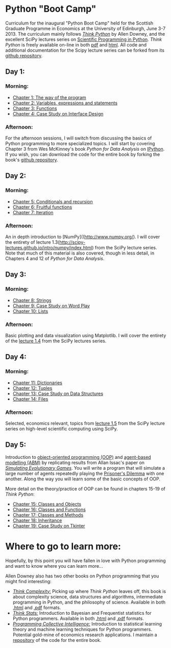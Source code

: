 # Python "Boot Camp"

Curriculum for the inaugural "Python Boot Camp" held for the Scottish Graduate Programme in Economics at the University of Edinburgh, June 3-7 2013. The curriculum mainly follows [*Think Python*](http://www.greenteapress.com/thinkpython/) by Allen Downey, and the excellent SciPy lectures series on [Scientific Programming in Python](http://scipy-lectures.github.io/). *Think Python* is freely available on-line in both [pdf](http://www.greenteapress.com/thinkpython/thinkpython.pdf) and [html](http://www.greenteapress.com/thinkpython/html/index.html). All code and additional documentation for the Scipy lecture series can be forked from its [github repository](https://github.com/scipy-lectures/scipy-lecture-notes).

## Day 1:

### Morning:
* [Chapter 1: The way of the program](http://www.greenteapress.com/thinkpython/html/thinkpython002.html)
* [Chapter 2: Variables, expressions and statements](http://www.greenteapress.com/thinkpython/html/thinkpython003.html)
* [Chapter 3: Functions](http://www.greenteapress.com/thinkpython/html/thinkpython004.html)
* [Chapter 4: Case Study on Interface Design](http://www.greenteapress.com/thinkpython/html/thinkpython005.html) 

### Afternoon:
For the afternoon sessions, I will switch from discussing the basics of Python programming to more specialized topics.  I will start by covering Chapter 3 from Wes McKinney's book *Python for Data Analysis* on [IPython](http://ipython.org/). If you wish, you can download the code for the entire book by forking the book's [github repository](https://github.com/pydata/pydata-book).

## Day 2:

### Morning:
* [Chapter 5: Conditionals and recursion](http://www.greenteapress.com/thinkpython/html/thinkpython006.html)
* [Chapter 6: Fruitful functions](http://www.greenteapress.com/thinkpython/html/thinkpython007.html)
* [Chapter 7: Iteration](http://www.greenteapress.com/thinkpython/html/thinkpython008.html)

### Afternoon:
An in depth introduction to [NumPy]((http://www.numpy.org/). I will cover the entirety of lecture 1.3(http://scipy-lectures.github.io/intro/numpy/index.html) from the SciPy lecture series. Note that much of this material is also covered, though in less detail, in Chapters 4 and 12 of *Python for Data Analysis*.

## Day 3:

### Morning:
* [Chapter 8: Strings](http://www.greenteapress.com/thinkpython/html/thinkpython009.html)
* [Chapter 9: Case Study on Word Play](http://www.greenteapress.com/thinkpython/html/thinkpython010.html)
* [Chapter 10: Lists](http://www.greenteapress.com/thinkpython/html/thinkpython011.html)

### Afternoon:
Basic plotting and data visualization using Matplotlib. I will cover the entirety of the [lecture 1.4](http://scipy-lectures.github.io/intro/matplotlib/matplotlib.html) from the SciPy lectures series. 

## Day 4:

### Morning:
* [Chapter 11: Dictionaries](http://www.greenteapress.com/thinkpython/html/thinkpython012.html)
* [Chapter 12: Tuples](http://www.greenteapress.com/thinkpython/html/thinkpython013.html)
* [Chapter 13: Case Study on Data Structures](http://www.greenteapress.com/thinkpython/html/thinkpython014.html)
* [Chapter 14: Files](http://www.greenteapress.com/thinkpython/html/thinkpython015.html)

### Afternoon:
Selected, economics relevant, topics from [lecture 1.5](http://scipy-lectures.github.io/intro/scipy.html) from the SciPy lecture series on high-level scientific computing using SciPy.
 
## Day 5:
Introduction to [object-oriented programming (OOP)](https://en.wikipedia.org/wiki/Object-oriented_programming) and [agent-based modelling (ABM)](http://en.wikipedia.org/wiki/Agent-based_model) by replicating results from Allan Issac's paper on [*Simulating Evolutionary Games*](http://jasss.soc.surrey.ac.uk/11/3/8.html). You will write a program that will simulate a large number of agents repeatedly playing the [Prisoner's Dilemma](https://en.wikipedia.org/wiki/Prisoner%27s_dilemma) with one another. Along the way you will learn some of the basic concepts of OOP.

More detail on the theory/practice of OOP can be found in chapters 15-19 of *Think Python*:
* [Chapter 15: Classes and Objects](http://www.greenteapress.com/thinkpython/html/thinkpython016.html)
* [Chapter 16: Classes and Functions](http://www.greenteapress.com/thinkpython/html/thinkpython017.html)
* [Chapter 17: Classes and Methods](http://www.greenteapress.com/thinkpython/html/thinkpython018.html)
* [Chapter 18: Inheritance](http://www.greenteapress.com/thinkpython/html/thinkpython019.html)
* [Chapter 19: Case Study on Tkinter](http://www.greenteapress.com/thinkpython/html/thinkpython020.html)

# Where to go to learn more:

Hopefully, by this point you will have fallen in love with Python programming and want to know where you can learn more...

Allen Downey also has two other books on Python programming that you might find interesting:

* [*Think Complexity:*](http://www.greenteapress.com/compmod/) Picking up where *Think Python* leaves off, this book is about complexity science, data structures and algorithms, intermediate programming in Python, and the philosophy of science. Available in both [.html](http://www.greenteapress.com/compmod/html/index.html) and [.pdf](http://www.greenteapress.com/compmod/) formats.
* [*Think Stats:*](http://www.greenteapress.com/thinkstats/html/) Introduction to Bayesian and Frequentist statistics for Python programmers.  Available in both [.html](http://www.greenteapress.com/thinkstats/html/index.html) and [.pdf](http://greenteapress.com/thinkstats/thinkstats.pdf) formats.
* [*Programming Collective Intelligence:*](http://shop.oreilly.com/product/9780596529321.do) Introduction to statistical learning theory and machine learning techniques for Python programmers. Potential gold-mine of economics research applications. I maintain a [repository](https://github.com/davidrpugh/programming-collective-intelligence-code) of the code for the entire book.